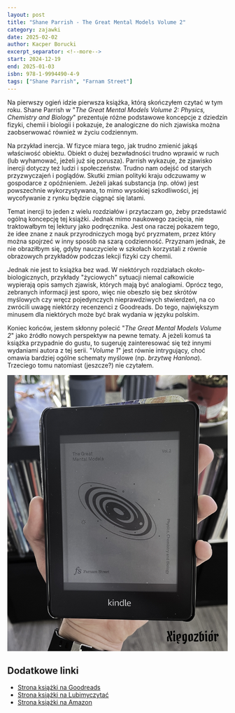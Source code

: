 ```yaml
---
layout: post
title: "Shane Parrish - The Great Mental Models Volume 2"
category: zajawki
date: 2025-02-02
author: Kacper Borucki
excerpt_separator: <!--more-->
start: 2024-12-19
end: 2025-01-03
isbn: 978-1-9994490-4-9
tags: ["Shane Parrish", "Farnam Street"]
---
```


Na pierwszy ogień idzie pierwsza książka, którą skończyłem czytać w tym roku. Shane Parrish w "*The Great Mental Models Volume 2: Physics, Chemistry and Biology*" prezentuje różne podstawowe koncepcje z dziedzin fizyki, chemii i biologii i pokazuje, że analogiczne do nich zjawiska można zaobserwować również w życiu codziennym.

<!--more-->

Na przykład inercja. W fizyce miara tego, jak trudno zmienić jakąś właściwość obiektu. Obiekt o dużej bezwładności trudno wprawić w ruch (lub wyhamować, jeżeli już się porusza). Parrish wykazuje, że zjawisko inercji dotyczy też ludzi i społeczeństw. Trudno nam odejść od starych przyzwyczajeń i poglądów. Skutki zmian polityki kraju odczuwamy w gospodarce z opóźnieniem. Jeżeli jakaś substancja (np. ołów) jest powszechnie wykorzystywana, to mimo wysokiej szkodliwości, jej wycofywanie z rynku będzie ciągnąć się latami.

Temat inercji to jeden z wielu rozdziałów i przytaczam go, żeby przedstawić ogólną koncepcję tej książki. Jednak mimo naukowego zacięcia, nie traktowałbym tej lektury jako podręcznika. Jest ona raczej pokazem tego, że idee znane z nauk przyrodniczych mogą być pryzmatem, przez który można spojrzeć w inny sposób na szarą codzienność. Przyznam jednak, że nie obraziłbym się, gdyby nauczyciele w szkołach korzystali z równie obrazowych przykładów podczas lekcji fizyki czy chemii.

Jednak nie jest to książka bez wad. W niektórych rozdziałach około-biologicznych, przykłady "życiowych" sytuacji niemal całkowicie wypierają opis samych zjawisk, których mają być analogiami. Oprócz tego, zebranych informacji jest sporo, więc nie obeszło się bez skrótów myślowych czy wręcz pojedynczych nieprawdziwych stwierdzeń, na co zwrócili uwagę niektórzy recenzenci z Goodreads. Do tego, największym minusem dla niektórych może być brak wydania w języku polskim.

Koniec końców, jestem skłonny polecić "*The Great Mental Models Volume 2*" jako źródło nowych perspektyw na pewne tematy. A jeżeli komuś ta książka przypadnie do gustu, to sugeruję zainteresować się też innymi wydaniami autora z tej serii. "*Volume 1*" jest równie intrygujący, choć omawia bardziej ogólne schematy myślowe (np. *brzytwę Hanlona*). Trzeciego tomu natomiast (jeszcze?) nie czytałem.

![Okładka książki zgodnie z tym, jak pokazał ją Kindle](/assets/xiazki/shane_parrish_great_mental_models_volume_2.jpg)

## Dodatkowe linki

- [Strona książki na Goodreads](https://www.goodreads.com/book/show/52200318-the-great-mental-models-volume-2)
- [Strona książki na Lubimyczytać](https://lubimyczytac.pl/ksiazka/5177823/the-great-mental-models-volume-2-physics-chemistry-and-biology)
- [Strona książki na Amazon](https://www.amazon.com/Great-Mental-Models-Physics-Chemistry/dp/1999449037)
